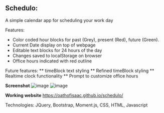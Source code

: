 ## Schedulo: 
A simple calendar app for scheduling your work day

Features: 
* Color coded hour blocks for past (Grey), present (Red), future (Green).
* Current Date display on top of webpage
* Editable text blocks for 24 hours of the day
* Changes saved to localStorage on browser
* Office hours indicated with red outline

Future features:
** timeBlock text styling
** Refined timeBlock styling
** Realtime clock functionality
** Prompt to customize office hours

**Screenshot**
![image](https://user-images.githubusercontent.com/98298450/158076819-2637565f-c233-4fb0-ad32-a626e91857df.png)
![image](https://user-images.githubusercontent.com/98298450/158077076-a9d647a4-1b1b-4e35-b195-571a1ec47079.png)


**Working website**
https://oathofisaac.github.io/schedulo/

Technologies: JQuery, Bootstrap, Moment.js, CSS, HTML, Javascript
